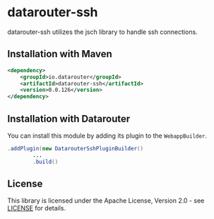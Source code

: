 # datarouter-ssh

datarouter-ssh utilizes the jsch library to handle ssh connections.

## Installation with Maven

```xml
<dependency>
	<groupId>io.datarouter</groupId>
	<artifactId>datarouter-ssh</artifactId>
	<version>0.0.126</version>
</dependency>
```

## Installation with Datarouter

You can install this module by adding its plugin to the `WebappBuilder`.

```java
.addPlugin(new DatarouterSshPluginBuilder()
		...
		.build()
```

## License

This library is licensed under the Apache License, Version 2.0 - see [LICENSE](../LICENSE) for details.
